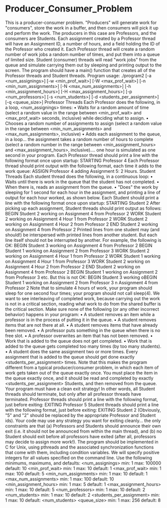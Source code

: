 # Producer_Consumer_Problem
This is a producer-consumer problem. "Producers" will generate work for "consumers", store the work in a
buffer, and then consumers will pick it up and perform the work. The producers in this case are Professors, and
the consumers are Students. Each assignment created by a Professor thread will have an Assignment ID, a
number of hours, and a field holding the ID of the Professor who created it. Each Professor thread will create a
random number of work jobs a random number of times, and put them into a queue of limited size. Student
(consumer) threads will read "work jobs" from the queue and simulate carrying them out by sleeping and
printing output to the screen. The program should have a main() function that creates all of the Professor
threads and Student threads.
Program usage:
 ./program2 [-a <num_assignings>]
 [-w <min_prof_wait>] [-W <max_prof_wait>]
 [-n <min_num_assignments>] [-N <max_num_assignments>]
 [-h <min_assignment_hours>] [-H <max_assignment_hours>]
 [-p <num_professors>] [-s <num_students>]
 [-d <students_per_assignment>] [-q <queue_size>]
Professor Threads
Each Professor does the following, in a loop, <num_assignings> times:
• Waits for a random amount of time (select a random value in the range between <min_prof_wait>
and <max_prof_wait> seconds, inclusive) while deciding what to assign.
• Chooses a random number of assignments to assign (select a random value in the range between
<min_num_assignments> and <max_num_assignments>, inclusive)
• Adds each assignment to the queue, in a loop... the assignment takes a random number of hours to
complete (select a random number in the range between <min_assignment_hours> and
<max_assignment_hours>, inclusive).... one hour is simulated as one second in your program.
Each Professor thread should print a line with the following format once upon startup:
STARTING Professor 4
Each Professor thread should print output with the following format, each time it adds to the work queue:
ASSIGN Professor 4 adding Assignment 5: 2 Hours.
Student Threads
Each student thread does the following, in a continuous loop:
• Waits until there is work in the queue that the student has not completed.
• When there is, reads an assignment from the queue.
• "Does" the work by sleeping for 1 second for each hour in the assignment, and printing a line of output
for each hour worked, as shown below.
Each Student should print a line with the following format once upon startup: 
STARTING Student 2
After picking up each assignment, Student threads should print output as follows:
BEGIN Student 2 working on Assignment 4 from Professor 2
WORK Student 2 working on Assignment 4 Hour 1 from Professor 2
WORK Student 2 working on Assignment 4 Hour 2 from Professor 2
END Student 2 working on Assignment 4 from Professor 2
Printed lines from one student may (and should!) be interspersed with printed lines from another student. But
each line itself should not be interrupted by another. For example, the following is OK:
BEGIN Student 3 working on Assignment 4 from Professor 2
BEGIN Student 1 working on Assignment 2 from Professor 3
WORK Student 2 working on Assignment 4 Hour 1 from Professor 2
WORK Student 1 working on Assignment 4 Hour 1 from Professor 3
WORK Student 2 working on Assignment 4 Hour 2 from Professor 2
END Student 2 working on Assignment 4 from Professor 2
BEGIN Student 1 working on Assignment 2 from Professor 3
etc.
But this is not OK:
BEGIN Student 3 working oBEGIN Student 1 working on Assignment 2 from Professor 3
n Assignment 4 from Professor 2
Note that to simulate 4 hours of work, your program should sleep for one second four times; your program
should not call sleep(4). We want to see interleaving of completed work, because carrying out the work is not in
a critical section, reading what work to do from the shared buffer is the critical section.
Make sure none of the following (or any other incorrect behavior) happens in your program:
• A student removes an item while a professor is in the process of putting it in the queue.
• A student removes items that are not there at all.
• A student removes items that have already been removed.
• A professor puts something in the queue when there is no free slot.
• A professor overwrites an item that has not been removed.
• Work that is added to the queue does not get completed.
• Work that is added to the queue gets completed too many times (by too many students).
• A student does the same assignment two or more times.
Every assignment that is added to the queue should get done exactly <students_per_assignment>
times. Note that this makes the program different from a typical producer/consumer problem, in which each
item of work gets taken out of the queue exactly once. You must place the item in the queue exactly once, and it
should be read and completed by exactly <students_per_assignment> Students, and then removed
from the queue.
Your program must have a clean exit strategy! In other words, all Student threads should terminate, but only
after all professor threads have terminated. Professor threads should print a line with the following format, just
before exiting:
EXITING Professor 5
Student threads should print a line with the following format, just before exiting: 
EXITING Student 2
(Obviously, "5" and "2" should be replaced by the appropriate Professor and Student ids).
Your code may use any strategy you want for exiting cleanly... the only constraints are that (a) Professors and
Students should announce their own exit (i.e. it should not be announced from within the main thread), and (b)
no Student should exit before all professors have exited (after all, professors may decide to assign more work!).
The program should be implemented in C for Unix, using pthreads and the associated synchronization functions
that come with them, including condition variables.
We will specify positive integers for all values specified on the command line. Use the following minimums,
maximums, and defaults:
<num_assignings> min: 1 max: 100000 default: 10
<min_prof_wait> min: 1 max: 10 default: 1
<max_prof_wait> min: 1 max: 100 default: 5
<min_num_assignments> min: 1 max: 10 default: 1
<max_num_assignments> min: 1 max: 100 default: 10
<min_assignment_hours> min: 1 max: 5 default: 1
<max_assignment_hours> min: 1 max: 10 default: 5
<num_professors> min: 1 max: 10 default: 2
<num_students> min: 1 max: 10 default: 2
<students_per_assignment> min: 1 max: 10 default: <num_students>
<queue_size> min: 1 max: 256 default: 8 
